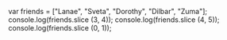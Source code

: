 var friends = ["Lanae", "Sveta", "Dorothy", "Dilbar", "Zuma"];
console.log(friends.slice (3, 4));
console.log(friends.slice (4, 5));
console.log(friends.slice (0, 1));
